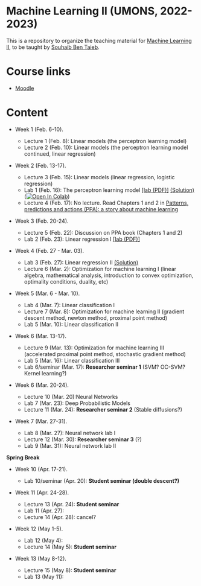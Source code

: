 # Machine Learning II (UMONS, 2022-2023)

This is a repository to organize the teaching material for [Machine Learning II](http://applications.umons.ac.be/web/fr/pde/2022-2023/aa/S-INFO-075.htm), to be taught by [Souhaib Ben Taieb](http://www.souhaib-bentaieb.com).

# Course links

- [Moodle](https://moodle.umons.ac.be/course/view.php?id=2786s)

# Content

- Week 1 (Feb. 6-10). 
  - Lecture 1 (Feb. 8): Linear models (the perceptron learning model)
  - Lecture 2 (Feb. 10): Linear models (the perceptron learning model continued, linear regression)

- Week 2 (Feb. 13-17). 
  - Lecture 3 (Feb. 15): Linear models (linear regression, logistic regression)
  - Lab 1 (Feb. 16): The perceptron learning model [[lab (PDF)]](./labs/The_perceptron_learning_model/The_perceptron_learning_model.pdf) [(Solution)](./labs/The_perceptron_learning_model/The_perceptron_learning_model_solution.ipynb) ([![Open In Colab](https://colab.research.google.com/assets/colab-badge.svg)](https://colab.research.google.com/github/bsouhaib/ML2-2023/blob/main/labs/The_perceptron_learning_model/The_perceptron_learning_model_solution.ipynb))
  - Lecture 4 (Feb. 17): No lecture. Read Chapters 1 and 2 in [Patterns, predictions and actions (PPA): a story about machine learning](https://mlstory.org/)

- Week 3 (Feb. 20-24).
   - Lecture 5 (Feb. 22): Discussion on PPA book (Chapters 1 and 2)
   - Lab 2 (Feb. 23): Linear regression I [[lab (PDF)]](./labs/Linear_regression/Linear_regression.pdf)
  
- Week 4 (Feb. 27 - Mar. 03).
  - Lab 3 (Feb. 27):  Linear regression II [(Solution)](./labs/Linear_regression/Linear_regression_solution.pdf)
  - Lecture 6  (Mar. 2): Optimization for machine learning I (linear algebra, mathematical analysis, introduction to convex optimization, optimality conditions, duality, etc) 
 
- Week 5 (Mar. 6 - Mar. 10).
  - Lab 4 (Mar. 7): Linear classification I
  - Lecture 7 (Mar. 8): Optimization for machine learning II (gradient descent method, newton method, proximal point method)
  - Lab 5 (Mar. 10): Linear classification II
 

- Week 6 (Mar. 13-17).
  - Lecture 9 (Mar. 13):  Optimization for machine learning III (accelerated proximal point method, stochastic gradient method)
  - Lab 5 (Mar. 16): Linear classification III
  - Lab 6/seminar (Mar. 17): **Researcher seminar 1** (SVM? OC-SVM? Kernel learning?) 

- Week 6 (Mar. 20-24).
  - Lecture 10 (Mar. 20):Neural Networks
  - Lab 7 (Mar. 23): Deep Probabilistic Models
  - Lecture 11 (Mar. 24):  **Researcher seminar 2** (Stable diffusions?)

- Week 7 (Mar. 27-31).
  - Lab 8 (Mar. 27): Neural network lab I
  - Lecture 12 (Mar. 30):  **Researcher seminar 3** (?)
  - Lab 9 (Mar. 31): Neural network lab II
  
**Spring Break**

- Week 10 (Apr. 17-21).
  - Lab 10/seminar (Apr. 20): **Student seminar (double descent?)**

- Week 11 (Apr. 24-28).
  - Lecture 13 (Apr. 24): **Student seminar**
  - Lab 11 (Apr. 27):
  - Lecture 14 (Apr. 28): cancel?

- Week 12 (May 1-5).
  - Lab 12 (May 4):
  - Lecture 14 (May 5): **Student seminar**

- Week 13 (May 8-12).
  - Lecture 15 (May 8): **Student seminar**
  - Lab 13 (May 11):
 
